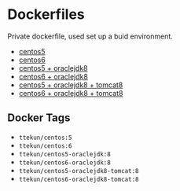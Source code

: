 # Dockerfiles

Private dockerfile, used set up a buid environment.

* [centos5](centos5)
* [centos6](centos6)
* [centos5 + oraclejdk8](centos5/oraclejdk8)
* [centos6 + oraclejdk8](centos6/oraclejdk8)
* [centos5 + oraclejdk8 + tomcat8](centos5/tomcat8)
* [centos6 + oraclejdk8 + tomcat8](centos6/tomcat8)

## Docker Tags
* `ttekun/centos:5`
* `ttekun/centos:6`
* `ttekun/centos5-oraclejdk:8`
* `ttekun/centos6-oraclejdk:8`
* `ttekun/centos5-oraclejdk8-tomcat:8`
* `ttekun/centos6-oraclejdk8-tomcat:8`